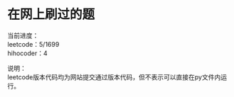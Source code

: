 # 在网上刷过的题

当前进度：  
leetcode：5/1699    
hihocoder：4  

说明：  
leetcode版本代码均为网站提交通过版本代码，但不表示可以直接在py文件内运行。  

